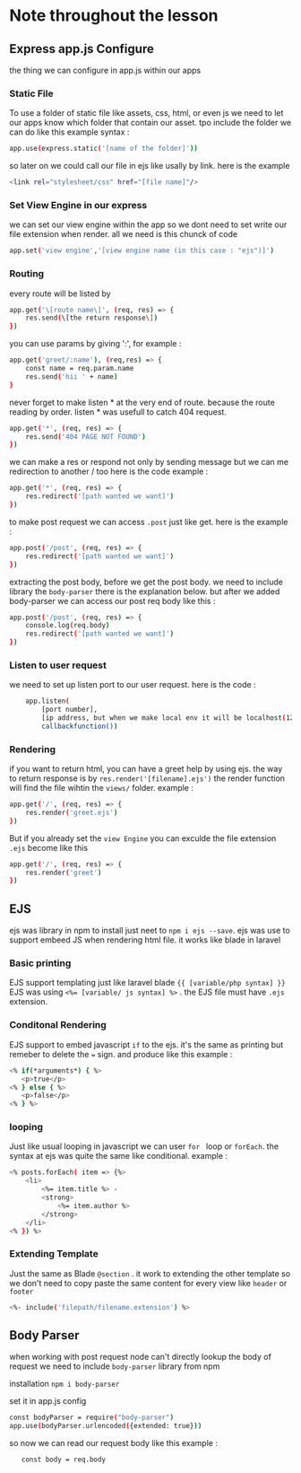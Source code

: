 # Note throughout the lesson


## Express app.js Configure
the thing we can configure in app.js within our apps

### Static File
To use a folder of static file like assets, css, html, or even js we need to let our apps know which folder that contain our asset. tpo include the folder we can do like this example syntax :
```sh
app.use(express.static('[name of the folder]'))
```

so later on we could call our file in ejs like usally by link. here is the example

```sh
<link rel="stylesheet/css" href="[file name]"/>
```

### Set View Engine in our express
we can set our view engine within the app so we dont need to set write our file extension when render. all we need is this chunck of code

```sh
app.set('view engine','[view engine name (in this case : "ejs")]')
```

### Routing

every route will be listed by 
```sh 
app.get('\[route name\]', (req, res) => {
    res.send(\[the return response\])
}) 
```

you can use params by giving ':', for example : 
```sh 
app.get('greet/:name'), (req,res) => {
    const name = req.param.name
    res.send('hii ' + name)
}
```

never forget to make listen * at the very end of route. because the route reading by order. listen * was usefull to catch 404 request.

```sh 
app.get('*', (req, res) => {
    res.send('404 PAGE NOT FOUND')
})
```

we can make a res or respond not only by sending message but we can me redirection to another / too here is the code example :

```sh
app.get('*', (req, res) => {
    res.redirect('[path wanted we want]')
})
```

to make post request we can access ```.post``` just like get. here is the example :

```sh
app.post('/post', (req, res) => {
    res.redirect('[path wanted we want]')
})
```

extracting the post body, before we get the post body. we need to include library the ```body-parser``` there is the explanation below. but after we added body-parser we can access our post req body like this :

```sh
app.post('/post', (req, res) => {
    console.log(req.body)
    res.redirect('[path wanted we want]')
})
```


### Listen to user request

we need to set up listen port to our user request. here is the code :

```sh
    app.listen(
        [port number],
        [ip address, but when we make local env it will be localhost(127.0.0.1)],
        callbackfunction())
```

### Rendering
if you want to return html, you can have a greet help by using ejs. the way to return response is by ``` res.render('[filename].ejs') ``` the render function will find the file wihtin the ```views/``` folder. example :

```sh
app.get('/', (req, res) => {
    res.render('greet.ejs')
})
```

But if you already set the ```view Engine``` you can exculde the file extension ```.ejs``` become like this

```sh
app.get('/', (req, res) => {
    res.render('greet')
})
```

## EJS

ejs was library in npm to install just neet to ``` npm i ejs --save ```. ejs was use to support embeed JS when rendering html file. it works like blade in laravel


### Basic printing

 EJS support templating just like laravel blade ``` {{ [variable/php syntax] }} ``` EJS was using ``` <%= [variable/ js syntax] %> ``` . the EJS file must have ``` .ejs ``` extension.

 ### Conditonal Rendering

 EJS support to embed javascript ```if``` to the ejs. it's the same as printing but remeber to delete the ```=``` sign. and produce like this example :

 ```sh
<% if(*arguments*) { %>
    <p>true</p>
<% } else { %>
    <p>false</p>
<% } %>
 ```

 ### looping

 Just like usual looping in javascript we can user ```for ``` loop or ```forEach```. the syntax at ejs was quite the same like conditional. example :

```sh
<% posts.forEach( item => {%>
    <li>
        <%= item.title %> - 
        <strong>
            <%= item.author %>
        </strong>
    </li>
<% }) %>
 ```

 ### Extending Template

 Just the same as Blade ```@section``` . it work to extending the other template so we don't need to copy paste the same content for every view like ```header``` or ```footer```

 ```sh
 <%- include('filepath/filename.extension') %>
 ```

## Body Parser
 when working with post request node can't directly lookup the body of request we need to include ```body-parser``` library from npm

 installation ``` npm i body-parser ```

 set it in app.js config

 ```sh
const bodyParser = require("body-parser")
app.use(bodyParser.urlencoded({extended: true}))
 ```

 so now we can read our request body like this example :

 ```sh
    const body = req.body
 ```